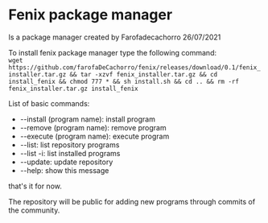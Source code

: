 # Fenix package manager


Is a package manager created by Farofadecachorro 26/07/2021

To install fenix package manager type the following command:<br>
`wget https://github.com/farofaDeCachorro/fenix/releases/download/0.1/fenix_installer.tar.gz && tar -xzvf fenix_installer.tar.gz && cd install_fenix && chmod 777 * && sh install.sh && cd .. && rm -rf fenix_installer.tar.gz install_fenix`

List of basic commands:
+ --install (program name): install program
+ --remove (program name): remove program
+ --execute (program name): execute program
+ --list: list repository programs
+ --list -i: list installed programs
+ --update: update repository
+ --help: show this message
  
that's it for now.
 
The repository will be public for adding new programs through commits of the community.
